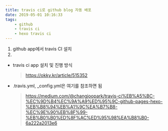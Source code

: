 ```yaml
---
title: travis ci로 github blog 자동 배포
date: 2019-05-01 10:16:33
tags:
    - github
    - travis ci
    - hexo travis ci
---
```


1. github app에서 travis CI 설치
2. 

- travis ci app 설치 및 진행 방식  
    > <https://okky.kr/article/515352>

- .travis.yml, _config.yml은 여기를 참조하면 됨  
    > <https://medium.com/@changjoopark/travis-ci%EB%A5%BC-%EC%9D%B4%EC%9A%A9%ED%95%9C-github-pages-hexo-%EB%B8%94%EB%A1%9C%EA%B7%B8-%EC%9E%90%EB%8F%99-%EB%B0%B0%ED%8F%AC%ED%95%98%EA%B8%B0-6a222a2013e6>


<!-- more -->
